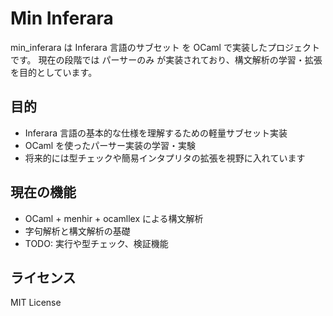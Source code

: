 # Min Inferara

min_inferara は Inferara 言語のサブセット を OCaml で実装したプロジェクトです。
現在の段階では パーサーのみ が実装されており、構文解析の学習・拡張を目的としています。

## 目的

* Inferara 言語の基本的な仕様を理解するための軽量サブセット実装
* OCaml を使ったパーサー実装の学習・実験
* 将来的には型チェックや簡易インタプリタの拡張を視野に入れています

## 現在の機能

* OCaml + menhir + ocamllex による構文解析
* 字句解析と構文解析の基礎
* TODO: 実行や型チェック、検証機能

## ライセンス

MIT License
